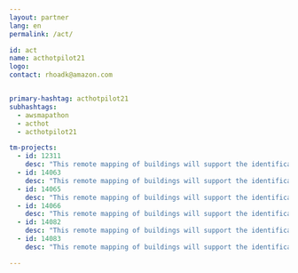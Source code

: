 ```yaml
---
layout: partner
lang: en
permalink: /act/

id: act
name: acthotpilot21
logo: 
contact: rhoadk@amazon.com


primary-hashtag: acthotpilot21
subhashtags:
  - awsmapathon
  - acthot
  - acthotpilot21

tm-projects:
  - id: 12311
    desc: "This remote mapping of buildings will support the identification and characterization of settlements, as well as the implementation of planned activities and largely the generation of data for humanitarian activities."
  - id: 14063
    desc: "This remote mapping of buildings will support the identification and characterization of settlements, as well as the implementation of planned activities and largely the generation of data for humanitarian activities."
  - id: 14065
    desc: "This remote mapping of buildings will support the identification and characterization of settlements, as well as the implementation of planned activities and largely the generation of data for humanitarian activities."
  - id: 14066
    desc: "This remote mapping of buildings will support the identification and characterization of settlements, as well as the implementation of planned activities and largely the generation of data for humanitarian activities."
  - id: 14082
    desc: "This remote mapping of buildings will support the identification and characterization of settlements, as well as the implementation of planned activities and largely the generation of data for humanitarian activities."
  - id: 14083
    desc: "This remote mapping of buildings will support the identification and characterization of settlements, as well as the implementation of planned activities and largely the generation of data for humanitarian activities."

---
```

